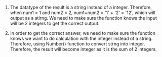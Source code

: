 1. The datatype of the result is a string instead of a integer. Therefore, when num1 = 1 and num2 = 2, num1+num2 = '1' + '2' = '12', which will output as a stirng. We need to make sure the function knows the input will be 2 integers to get the correct output. 
   
2. In order to get the correct answer, we need to make sure the function knows we want to do calculation with the integer instead of a string. Therefore, using Number() function to convert strng into integer. Therefore, the result will become integer as it is the sum of 2 integers. 